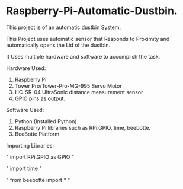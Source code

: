 # Raspberry-Pi-Automatic-Dustbin.

This project is of an automatic dustbin System.

This Project uses automatic sensor that Responds to Proximity and automatically opens the Lid of the dustbin.

It Uses multiple hardware and software to accomplish the task.

Hardware Used:
  1. Raspberry Pi
  2. Tower Pro/Tower-Pro-MG-995 Servo Motor
  3. HC-SR-04 UltraSonic distance measurement sensor
  4. GPIO pins as output. 


Software Used:
  1. Python (Installed Python)
  2. Raspberry Pi libraries such as RPi.GPIO, time, beebotte.
  3. BeeBotte Platform

Importing Libraries:
     
" import RPi.GPIO as GPIO "

" import time "

" from beebotte import * "

 
